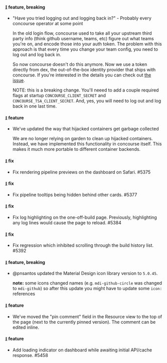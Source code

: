 #### <sub><sup><a name="4950" href="#4950">:link:</a></sup></sub> feature, breaking

* "Have you tried logging out and logging back in?"
            - Probably every concourse operator at some point

  In the old login flow, concourse used to take all your upstream third party info (think github username, teams, etc) figure out what teams you're on, and encode those into your auth token. The problem with this approach is that every time you change your team config, you need to log out and log back in. 

  So now concourse doesn't do this anymore. Now we use a token directly from dex, the out-of-the-box identity provider that ships with concourse. If you're interested in the details you can check out [the issue](https://github.com/concourse/concourse/issues/2936).

  NOTE: this is a breaking change. You'll neeed to add a couple required flags at startup `CONCOURSE_CLIENT_SECRET` and `CONCOURSE_TSA_CLIENT_SECRET`. And, yes, you will need to log out and log back in one last time.

#### <sub><sup><a name="5305" href="#5305">:link:</a></sup></sub> feature

* We've updated the way that hijacked containers get garbage collected

  We are no longer relying on garden to clean up hijacked containers. Instead, we have implemented this functionality in concourse itself. This makes it much more portable to different container backends.

#### <sub><sup><a name="5375" href="#5375">:link:</a></sup></sub> fix

* Fix rendering pipeline previews on the dashboard on Safari. #5375

#### <sub><sup><a name="5377" href="#5377">:link:</a></sup></sub> fix

* Fix pipeline tooltips being hidden behind other cards. #5377

#### <sub><sup><a name="5384" href="#5384">:link:</a></sup></sub> fix

* Fix log highlighting on the one-off-build page. Previously, highlighting any log lines would cause the page to reload. #5384

#### <sub><sup><a name="5392" href="#5392">:link:</a></sup></sub> fix

* Fix regression which inhibited scrolling through the build history list. #5392

#### <sub><sup><a name="5397" href="#5397">:link:</a></sup></sub> feature, breaking

* @pnsantos updated the Material Design icon library version to `5.0.45`.

  **note:** some icons changed names (e.g. `mdi-github-circle` was changed to `mdi-github`) so after this update you might have to update some `icon:` references

#### <sub><sup><a name="5410" href="#5410">:link:</a></sup></sub> feature

* We've moved the "pin comment" field in the Resource view to the top of the page (next to the currently pinned version). The comment can be edited inline.

#### <sub><sup><a name="5458" href="#5458">:link:</a></sup></sub> feature

* Add loading indicator on dashboard while awaiting initial API/cache response. #5458

